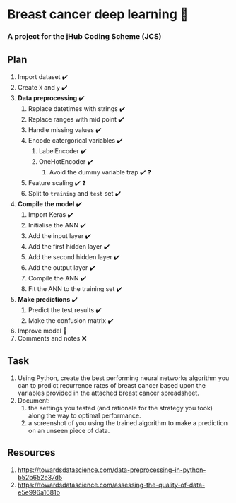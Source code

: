 # Breast cancer deep learning :snake:

### A project for the jHub Coding Scheme (JCS)

## Plan

1. Import dataset :heavy_check_mark:
1. Create `X` and `y` :heavy_check_mark:
1. **Data preprocessing** :heavy_check_mark:
	1. Replace datetimes with strings :heavy_check_mark:
	1. Replace ranges with mid point :heavy_check_mark:
	1. Handle missing values :heavy_check_mark:
	1. Encode catergorical variables :heavy_check_mark:
		1. LabelEncoder :heavy_check_mark:
		1. OneHotEncoder :heavy_check_mark:
			1. Avoid the dummy variable trap :heavy_check_mark: :question:
	1. Feature scaling :heavy_check_mark: :question:
	1. Split to `training` and `test` set :heavy_check_mark:
1. **Compile the model** :heavy_check_mark:
	1. Import Keras :heavy_check_mark:
	1. Initialise the ANN :heavy_check_mark:
	1. Add the input layer :heavy_check_mark:
	1. Add the first hidden layer :heavy_check_mark:
	1. Add the second hidden layer :heavy_check_mark:
	1. Add the output layer :heavy_check_mark:
	1. Compile the ANN :heavy_check_mark:
	1. Fit the ANN to the training set :heavy_check_mark:
1. **Make predictions** :heavy_check_mark:
	1. Predict the test results :heavy_check_mark:
	1. Make the confusion matrix :heavy_check_mark:
1. Improve model :large_orange_diamond:
1. Comments and notes :x:

## Task

1. Using Python, create the best performing neural networks algorithm you can to predict recurrence rates of breast cancer based upon the variables provided in the attached breast cancer spreadsheet.
1. Document:
	1. the settings you tested (and rationale for the strategy you took) along the way to optimal performance.
	1. a screenshot of you using the trained algorithm to make a prediction on an unseen piece of data.

## Resources

1. https://towardsdatascience.com/data-preprocessing-in-python-b52b652e37d5
1. https://towardsdatascience.com/assessing-the-quality-of-data-e5e996a1681b
